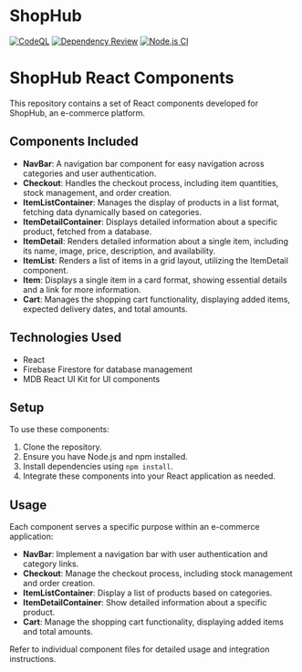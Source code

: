 # ShopHub

[![CodeQL](https://github.com/gabriel-rodriguezcastellini/ecommerce/actions/workflows/github-code-scanning/codeql/badge.svg)](https://github.com/gabriel-rodriguezcastellini/ecommerce/actions/workflows/github-code-scanning/codeql)
[![Dependency Review](https://github.com/gabriel-rodriguezcastellini/ecommerce/actions/workflows/dependency-review.yml/badge.svg)](https://github.com/gabriel-rodriguezcastellini/ecommerce/actions/workflows/dependency-review.yml)
[![Node.js CI](https://github.com/gabriel-rodriguezcastellini/ecommerce/actions/workflows/node.js.yml/badge.svg)](https://github.com/gabriel-rodriguezcastellini/ecommerce/actions/workflows/node.js.yml)

# ShopHub React Components

This repository contains a set of React components developed for ShopHub, an e-commerce platform.

## Components Included

- **NavBar**: A navigation bar component for easy navigation across categories and user authentication.
- **Checkout**: Handles the checkout process, including item quantities, stock management, and order creation.
- **ItemListContainer**: Manages the display of products in a list format, fetching data dynamically based on categories.
- **ItemDetailContainer**: Displays detailed information about a specific product, fetched from a database.
- **ItemDetail**: Renders detailed information about a single item, including its name, image, price, description, and availability.
- **ItemList**: Renders a list of items in a grid layout, utilizing the ItemDetail component.
- **Item**: Displays a single item in a card format, showing essential details and a link for more information.
- **Cart**: Manages the shopping cart functionality, displaying added items, expected delivery dates, and total amounts.

## Technologies Used

- React
- Firebase Firestore for database management
- MDB React UI Kit for UI components

## Setup

To use these components:

1. Clone the repository.
2. Ensure you have Node.js and npm installed.
3. Install dependencies using `npm install`.
4. Integrate these components into your React application as needed.

## Usage

Each component serves a specific purpose within an e-commerce application:

- **NavBar**: Implement a navigation bar with user authentication and category links.
- **Checkout**: Manage the checkout process, including stock management and order creation.
- **ItemListContainer**: Display a list of products based on categories.
- **ItemDetailContainer**: Show detailed information about a specific product.
- **Cart**: Manage the shopping cart functionality, displaying added items and total amounts.

Refer to individual component files for detailed usage and integration instructions.
